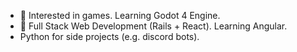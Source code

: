 - 👀 Interested in games. Learning Godot 4 Engine.
- 🌱 Full Stack Web Development (Rails + React). Learning Angular.
- Python for side projects (e.g. discord bots).

